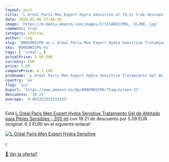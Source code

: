 ```yaml
---
layout: post
title: 'L Oréal Paris Men Expert Hydra Sensitive al 19.21 % de descuento'
date: 2020-05-06 17:46:18
image: 'https://m.media-amazon.com/images/I/315ADGSlMbL._SL200_.jpg'
comments: true
category: ofertas
author: ring
slug: 'B00X9W32P6-es L Oréal Paris Men Expert Hydra Sensitive Tratamiento Gel...'
sku: 'B00X9W32P6-es'
tags: [ 'oréal', ]
actualPrice: 5.09 EUR
currency: EUR
price: 5.09
comparePrice: 6.3 EUR
prodname: 'L Oréal Paris Men Expert Hydra Sensitive Tratamiento Gel de Afeitado para Pieles Sensibles - 200 ml'
country: 'es'
flag: '🇪🇸'
buyurl: 'https://www.amazon.es/dp/B00X9W32P6/?tag=tolees-21'
descuento: '19.21'
average: '4.863333333333333'
---
```


Está [L Oréal Paris Men Expert Hydra Sensitive Tratamiento Gel de Afeitado para Pieles Sensibles - 200 ml](https://www.amazon.es/dp/B00X9W32P6/?tag=tolees-21) con 19.21 de descuento por 5.09 EUR (original: 6.3 EUR) en el siguiente enlace!

[![L Oréal Paris Men Expert Hydra Sensitive](https://m.media-amazon.com/images/I/315ADGSlMbL._SL200_.jpg)](https://www.amazon.es/dp/B00X9W32P6/?tag=tolees-21)

ℹ️:


[🛒 Ver la oferta!!](https://www.amazon.es/dp/B00X9W32P6/?tag=tolees-21)
